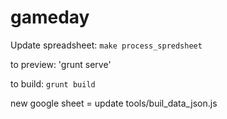 gameday
=======

Update spreadsheet: `make process_spredsheet`

to preview: 'grunt serve'

to build: `grunt build`

new google sheet = update tools/buil_data_json.js

